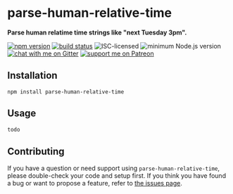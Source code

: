 # parse-human-relative-time

**Parse human relatime time strings like "next Tuesday 3pm".**

[![npm version](https://img.shields.io/npm/v/parse-human-relative-time.svg)](https://www.npmjs.com/package/parse-human-relative-time)
[![build status](https://api.travis-ci.org/derhuerst/parse-human-relative-time.svg?branch=master)](https://travis-ci.org/derhuerst/parse-human-relative-time)
![ISC-licensed](https://img.shields.io/github/license/derhuerst/parse-human-relative-time.svg)
![minimum Node.js version](https://img.shields.io/node/v/parse-human-relative-time.svg)
[![chat with me on Gitter](https://img.shields.io/badge/chat%20with%20me-on%20gitter-512e92.svg)](https://gitter.im/derhuerst)
[![support me on Patreon](https://img.shields.io/badge/support%20me-on%20patreon-fa7664.svg)](https://patreon.com/derhuerst)


## Installation

```shell
npm install parse-human-relative-time
```


## Usage

```js
todo
```


## Contributing

If you have a question or need support using `parse-human-relative-time`, please double-check your code and setup first. If you think you have found a bug or want to propose a feature, refer to [the issues page](https://github.com/derhuerst/parse-human-relative-time/issues).
